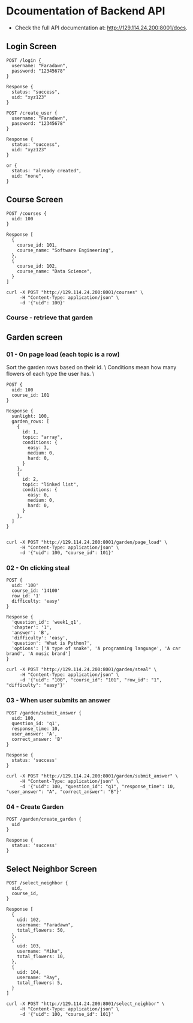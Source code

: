 # Dcoumentation of Backend API
- Check the full API documentation at: http://129.114.24.200:8001/docs.

## Login Screen
```
POST /login {
  username: "Faradawn",
  password: "12345678"
}

Response {
  status: "success",
  uid: "xyz123"
}

POST /create_user {
  username: "Faradawn",
  password: "12345678"
}

Response {
  status: "success",
  uid: "xyz123"
}

or {
  status: "already created",
  uid: "none",
}
```


## Course Screen
```
POST /courses {
  uid: 100
}

Response [
  {
    course_id: 101,
    course_name: "Software Engineering",
  },
  {
    course_id: 102,
    course_name: "Data Science",
  }
]

curl -X POST "http://129.114.24.200:8001/courses" \
     -H "Content-Type: application/json" \
     -d '{"uid": 100}'
```

### Course - retrieve that garden 

## Garden screen

### 01 - On page load (each topic is a row)
Sort the garden rows based on their id. \\
Conditions mean how many flowers of each type the user has. \\
```
POST {
  uid: 100
  course_id: 101
}

Response {
  sunlight: 100,
  garden_rows: [
    {
      id: 1,
      topic: "array",
      conditions: {
        easy: 3,
        medium: 0,
        hard: 0,
      }
    },
    {
      id: 2,
      topic: "linked list",
      conditions: {
        easy: 0,
        medium: 0,
        hard: 0,
      }
    },
  ]
}


curl -X POST "http://129.114.24.200:8001/garden/page_load" \
     -H "Content-Type: application/json" \
     -d '{"uid": 100, "course_id": 101}'
```

### 02 - On clicking steal
```
POST {
  uid: '100'
  course_id: '14100'
  row_id: '1'
  difficulty: 'easy'
}

Response {
  'question_id': 'week1_q1',
  'chapter': '1',
  'answer': 'B',
  'difficulty': 'easy',
  'question': 'What is Python?', 
  'options': ['A type of snake', 'A programming language', 'A car brand', 'A music brand']
}

curl -X POST "http://129.114.24.200:8001/garden/steal" \
     -H "Content-Type: application/json" \
     -d '{"uid": "100", "course_id": "101", "row_id": "1", "difficulty": "easy"}'
```

### 03 - When user submits an answer
```
POST /garden/submit_answer {
  uid: 100,
  question_id: 'q1',
  response_time: 10,
  user_answer: 'A',
  correct_answer: 'B'
}

Response {
  status: 'success'
}

curl -X POST "http://129.114.24.200:8001/garden/submit_answer" \
     -H "Content-Type: application/json" \
     -d '{"uid": 100, "question_id": "q1", "response_time": 10, "user_answer": "A", "correct_answer": "B"}'
```

### 04 - Create Garden
```
POST /garden/create_garden {
  uid
}

Response {
  status: 'success'
}
```



## Select Neighbor Screen
```
POST /select_neighbor {
  uid,
  course_id,
}

Response [
  {
    uid: 102,
    username: "Faradawn",
    total_flowers: 50,
  },
  {
    uid: 103,
    username: "Mike",
    total_flowers: 10,
  },
  {
    uid: 104,
    username: "Ray",
    total_flowers: 5,
  }
]

curl -X POST "http://129.114.24.200:8001/select_neighbor" \
     -H "Content-Type: application/json" \
     -d '{"uid": 100, "course_id": 101}'
```
